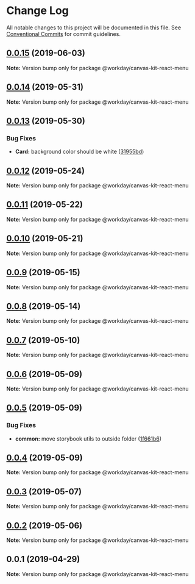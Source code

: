 # Change Log

All notable changes to this project will be documented in this file.
See [Conventional Commits](https://conventionalcommits.org) for commit guidelines.

## [0.0.15](https://ghe.megaleo.com/design/canvas-kit-react/tree/master/modules/canvas-kit-react-menu/compare/@workday/canvas-kit-react-menu@0.0.14...@workday/canvas-kit-react-menu@0.0.15) (2019-06-03)

**Note:** Version bump only for package @workday/canvas-kit-react-menu





## [0.0.14](https://ghe.megaleo.com/design/canvas-kit-react/tree/master/modules/canvas-kit-react-menu/compare/@workday/canvas-kit-react-menu@0.0.13...@workday/canvas-kit-react-menu@0.0.14) (2019-05-31)

**Note:** Version bump only for package @workday/canvas-kit-react-menu





## [0.0.13](https://ghe.megaleo.com/design/canvas-kit-react/tree/master/modules/canvas-kit-react-menu/compare/@workday/canvas-kit-react-menu@0.0.12...@workday/canvas-kit-react-menu@0.0.13) (2019-05-30)


### Bug Fixes

* **Card:** background color should be white ([31955bd](https://ghe.megaleo.com/design/canvas-kit-react/tree/master/modules/canvas-kit-react-menu/commits/31955bd))





## [0.0.12](https://ghe.megaleo.com/design/canvas-kit-react/tree/master/modules/canvas-kit-react-menu/compare/@workday/canvas-kit-react-menu@0.0.11...@workday/canvas-kit-react-menu@0.0.12) (2019-05-24)

**Note:** Version bump only for package @workday/canvas-kit-react-menu





## [0.0.11](https://ghe.megaleo.com/design/canvas-kit-react/tree/master/modules/canvas-kit-react-menu/compare/@workday/canvas-kit-react-menu@0.0.10...@workday/canvas-kit-react-menu@0.0.11) (2019-05-22)

**Note:** Version bump only for package @workday/canvas-kit-react-menu





## [0.0.10](https://ghe.megaleo.com/design/canvas-kit-react/tree/master/modules/canvas-kit-react-menu/compare/@workday/canvas-kit-react-menu@0.0.9...@workday/canvas-kit-react-menu@0.0.10) (2019-05-21)

**Note:** Version bump only for package @workday/canvas-kit-react-menu





## [0.0.9](https://ghe.megaleo.com/design/canvas-kit-react/tree/master/modules/canvas-kit-react-menu/compare/@workday/canvas-kit-react-menu@0.0.8...@workday/canvas-kit-react-menu@0.0.9) (2019-05-15)

**Note:** Version bump only for package @workday/canvas-kit-react-menu





## [0.0.8](https://ghe.megaleo.com/design/canvas-kit-react/tree/master/modules/canvas-kit-react-menu/compare/@workday/canvas-kit-react-menu@0.0.7...@workday/canvas-kit-react-menu@0.0.8) (2019-05-14)

**Note:** Version bump only for package @workday/canvas-kit-react-menu





## [0.0.7](https://ghe.megaleo.com/design/canvas-kit-react/tree/master/modules/canvas-kit-react-menu/compare/@workday/canvas-kit-react-menu@0.0.6...@workday/canvas-kit-react-menu@0.0.7) (2019-05-10)

**Note:** Version bump only for package @workday/canvas-kit-react-menu





## [0.0.6](https://ghe.megaleo.com/design/canvas-kit-react/tree/master/modules/canvas-kit-react-menu/compare/@workday/canvas-kit-react-menu@0.0.5...@workday/canvas-kit-react-menu@0.0.6) (2019-05-09)

**Note:** Version bump only for package @workday/canvas-kit-react-menu





## [0.0.5](https://ghe.megaleo.com/design/canvas-kit-react/tree/master/modules/canvas-kit-react-menu/compare/@workday/canvas-kit-react-menu@0.0.4...@workday/canvas-kit-react-menu@0.0.5) (2019-05-09)


### Bug Fixes

* **common:** move storybook utils to outside folder ([1f661b6](https://ghe.megaleo.com/design/canvas-kit-react/tree/master/modules/canvas-kit-react-menu/commits/1f661b6))





## [0.0.4](https://ghe.megaleo.com/design/canvas-kit-react/tree/master/modules/canvas-kit-react-menu/compare/@workday/canvas-kit-react-menu@0.0.3...@workday/canvas-kit-react-menu@0.0.4) (2019-05-09)

**Note:** Version bump only for package @workday/canvas-kit-react-menu





## [0.0.3](https://ghe.megaleo.com/design/canvas-kit-react/tree/master/modules/canvas-kit-react-menu/compare/@workday/canvas-kit-react-menu@0.0.2...@workday/canvas-kit-react-menu@0.0.3) (2019-05-07)

**Note:** Version bump only for package @workday/canvas-kit-react-menu





## [0.0.2](https://ghe.megaleo.com/design/canvas-kit-react/tree/master/modules/canvas-kit-react-menu/compare/@workday/canvas-kit-react-menu@0.0.1...@workday/canvas-kit-react-menu@0.0.2) (2019-05-06)

**Note:** Version bump only for package @workday/canvas-kit-react-menu





## 0.0.1 (2019-04-29)

**Note:** Version bump only for package @workday/canvas-kit-react-menu
